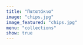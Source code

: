 ```yaml
---
title: "Πατατάκια"
image: "chips.jpg"
image_featured: "chips.jpg"
menu: "collections"
show: true
---
```




